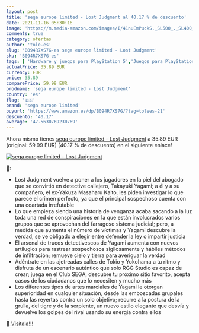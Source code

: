```yaml
---
layout: post
title: 'sega europe limited - Lost Judgment al 40.17 % de descuento'
date: 2021-11-16 05:30:16
image: 'https://m.media-amazon.com/images/I/41nuEmPuckS._SL500_._SL400_.jpg'
comments: true
category: ofertas
author: 'tole.es'
slug: 'B094R7XS7G-es sega europe limited - Lost Judgment'
sku: 'B094R7XS7G-es'
tags: [ 'Hardware y juegos para PlayStation 5','Juegos para PlayStation 5','Videojuegos','sega','sega europe limited', ]
actualPrice: 35.89 EUR
currency: EUR
price: 35.89
comparePrice: 59.99 EUR
prodname: 'sega europe limited - Lost Judgment'
country: 'es'
flag: '🇪🇸'
brand: 'sega europe limited'
buyurl: 'https://www.amazon.es/dp/B094R7XS7G/?tag=tolees-21'
descuento: '40.17'
average: '47.5630769230769'
---
```


Ahora mismo tienes [sega europe limited - Lost Judgment](https://www.amazon.es/dp/B094R7XS7G/?tag=tolees-21) a 35.89 EUR (original: 59.99 EUR) (40.17 %  de descuento) en el siguiente enlace!

[![sega europe limited - Lost Judgment](https://m.media-amazon.com/images/I/41nuEmPuckS._SL500_._SL400_.jpg)](https://www.amazon.es/dp/B094R7XS7G/?tag=tolees-21)

🔎:

- Lost Judgment vuelve a poner a los jugadores en la piel del abogado que se convirtió en detective callejero, Takayuki Yagami; a él y a su compañero, el ex-Yakuza Masaharu Kaito, les piden investigar lo que parece el crimen perfecto, ya que el principal sospechoso cuenta con una coartada irrefutable
- Lo que empieza siendo una historia de venganza acaba sacando a la luz toda una red de conspiraciones en la que están involucrados varios grupos que se aprovechan del farragoso sistema judicial; pero, a medida que aumenta el número de víctimas y Yagami descubre la verdad, se ve obligado a elegir entre defender la ley o impartir justicia
- El arsenal de trucos detectivescos de Yagami aumenta con nuevos artilugios para rastrear sospechosos sigilosamente y hábiles métodos de infiltración; remueve cielo y tierra para averiguar la verdad
- Adéntrate en las ajetreadas calles de Tokio y Yokohama a tu ritmo y disfruta de un escenario auténtico que solo RGG Studio es capaz de crear; juega en el Club SEGA, descubre tu próximo sitio favorito, acepta casos de los ciudadanos que lo necesiten y mucho más
- Los diferentes tipos de artes marciales de Yagami le otorgan superioridad en cualquier situación, desde las emboscadas grupales hasta las reyertas contra un solo objetivo; recurre a la postura de la grulla, del tigre y de la serpiente, un nuevo estilo elegante que desvía y devuelve los golpes del rival usando su energía contra ellos

[🛒 Visítala!!!](https://www.amazon.es/dp/B094R7XS7G/?tag=tolees-21)
